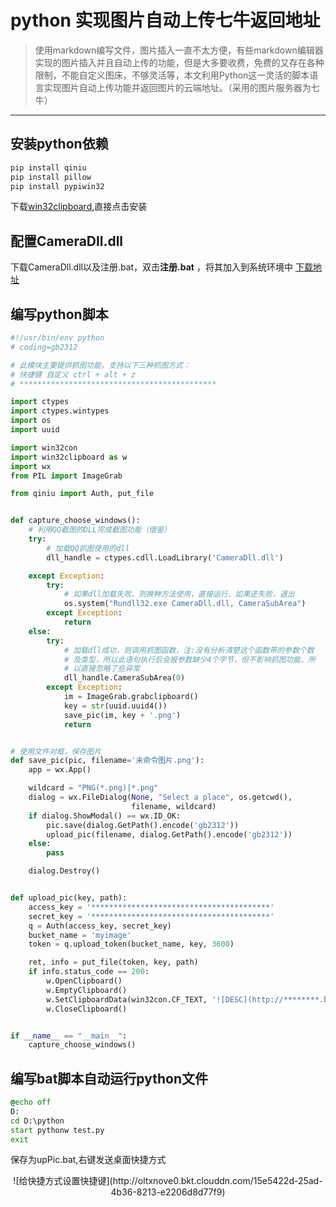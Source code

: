 # python 实现图片自动上传七牛返回地址
> 使用markdown编写文件，图片插入一直不太方便，有些markdown编辑器实现的图片插入并且自动上传的功能，但是大多要收费，免费的又存在各种限制，不能自定义图床，不够灵活等，本文利用Python这一灵活的脚本语言实现图片自动上传功能并返回图片的云端地址。（采用的图片服务器为七牛）

---

## 安装python依赖 ##

```python
pip install qiniu
pip install pillow
pip install pypiwin32
```
下载[win32clipboard](https://sourceforge.net/projects/pywin32/),直接点击安装

## 配置CameraDll.dll ##
下载CameraDll.dll以及注册.bat，双击**注册.bat** ，将其加入到系统环境中
[下载地址]()

## 编写python脚本 ##
```python
#!/usr/bin/env python
# coding=gb2312

# 此模块主要提供抓图功能，支持以下三种抓图方式：
# 快捷键 自定义 ctrl + alt + z
# ********************************************

import ctypes
import ctypes.wintypes
import os
import uuid

import win32con
import win32clipboard as w
import wx
from PIL import ImageGrab

from qiniu import Auth, put_file


def capture_choose_windows():
    # 利用QQ截图的DLL完成截图功能（借鉴）
    try:
        # 加载QQ抓图使用的dll
        dll_handle = ctypes.cdll.LoadLibrary('CameraDll.dll')

    except Exception:
        try:
            # 如果dll加载失败，则换种方法使用，直接运行，如果还失败，退出
            os.system("Rundll32.exe CameraDll.dll, CameraSubArea")
        except Exception:
            return
    else:
        try:
            # 加载dll成功，则调用抓图函数，注:没有分析清楚这个函数带的参数个数
            # 及类型，所以此语句执行后会报参数缺少4个字节，但不影响抓图功能，所
            # 以直接忽略了些异常
            dll_handle.CameraSubArea(0)
        except Exception:
            im = ImageGrab.grabclipboard()
            key = str(uuid.uuid4())
            save_pic(im, key + '.png')
            return


# 使用文件对框，保存图片
def save_pic(pic, filename='未命令图片.png'):
    app = wx.App()

    wildcard = "PNG(*.png)|*.png"
    dialog = wx.FileDialog(None, "Select a place", os.getcwd(),
                           filename, wildcard)
    if dialog.ShowModal() == wx.ID_OK:
        pic.save(dialog.GetPath().encode('gb2312'))
        upload_pic(filename, dialog.GetPath().encode('gb2312'))
    else:
        pass

    dialog.Destroy()


def upload_pic(key, path):
    access_key = '****************************************'
    secret_key = '****************************************'
    q = Auth(access_key, secret_key)
    bucket_name = 'myimage'
    token = q.upload_token(bucket_name, key, 3600)

    ret, info = put_file(token, key, path)
    if info.status_code == 200:
        w.OpenClipboard()
        w.EmptyClipboard()
        w.SetClipboardData(win32con.CF_TEXT, '![DESC](http://********.bkt.clouddn.com/' + str(key)+')')
        w.CloseClipboard()


if __name__ == "__main__":
    capture_choose_windows()

```
## 编写bat脚本自动运行python文件 ##
```bat
@echo off
D:
cd D:\python
start pythonw test.py
exit
```
保存为upPic.bat,右键发送桌面快捷方式
<center>
![给快捷方式设置快捷键](http://oltxnove0.bkt.clouddn.com/15e5422d-25ad-4b36-8213-e2206d8d77f9)</center>
